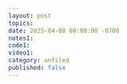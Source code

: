 ```yaml
---
layout: post
topics: 
date: 2025-04-08 08:00:00 -0700
notes1: 
code1: 
video1: 
category: unfiled
published: false
---
```

